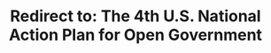 ---
layout: redirect
body-class: home
title: "Redirect to: The 4th U.S. National Action Plan for Open Government"
permalink: /nap4/
redirect: "/national-action-plan/4/"
---